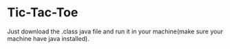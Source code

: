 # Tic-Tac-Toe
Just download the .class java file and run it in your machine(make sure your machine have java installed).
